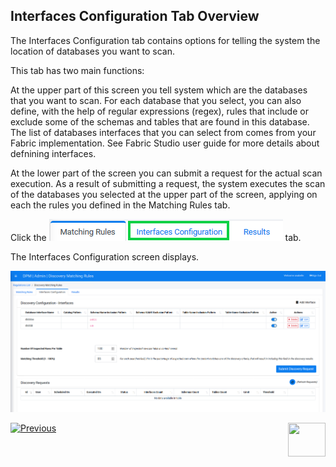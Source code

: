 ## Interfaces Configuration Tab Overview

The Interfaces Configuration tab contains options for telling the system the location of databases you want to scan. 

This tab has two main functions: 

At the upper part of this screen you tell system which are the databases that you want to scan. For each database that you select, you can also define, with the help of regular expressions (regex), rules that include or exclude some of the schemas and tables that are found in this database. The list of databases interfaces that you can select from comes from your Fabric implementation. See Fabric Studio user guide for more details about defnining interfaces.  

At the lower part of the screen you can submit a request for the actual scan execution. As a result of submitting a request, the system executes the scan of the databases you selected at the upper part of the screen, applying on each the rules you defined in the Matching Rules tab.

Click the ![image](../images/Figure_89_Discovery_InterfacesTab.png) tab. 

The Interfaces Configuration screen displays.

![image](../images/Figure_79_Discovery_InterfacesTab.png)



[![Previous](/articles/DPM/images/Previous.png)]( /articles/DPM/02_Admin_Module/15_4_Discovery_Create_New_Matching_Rule.md)[<img align="right" width="60" height="54" src="/articles/DPM/images/Next.png">](/articles/DPM/02_Admin_Module/15_6_Discovery_Create_New_Interface.md)
